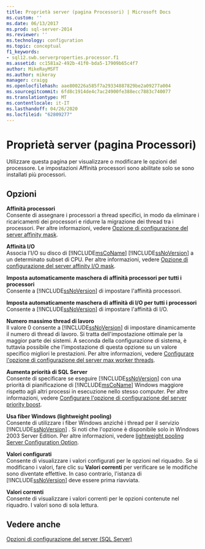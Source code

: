 ```yaml
---
title: Proprietà server (pagina Processori) | Microsoft Docs
ms.custom: ''
ms.date: 06/13/2017
ms.prod: sql-server-2014
ms.reviewer: ''
ms.technology: configuration
ms.topic: conceptual
f1_keywords:
- sql12.swb.serverproperties.processor.f1
ms.assetid: cc1581a2-492b-41f0-bda5-17909b65c4f7
author: MikeRayMSFT
ms.author: mikeray
manager: craigg
ms.openlocfilehash: aae800226a585f7a29334887829be2a09277a004
ms.sourcegitcommit: 6fd8c1914de4c7ac24900fe388ecc7883c740077
ms.translationtype: MT
ms.contentlocale: it-IT
ms.lasthandoff: 04/26/2020
ms.locfileid: "62809277"
---
```

# <a name="server-properties-processors-page"></a>Proprietà server (pagina Processori)
  Utilizzare questa pagina per visualizzare o modificare le opzioni del processore. Le impostazioni Affinità processori sono abilitate solo se sono installati più processori.  
  
## <a name="options"></a>Opzioni  
 **Affinità processori**  
 Consente di assegnare i processori a thread specifici, in modo da eliminare i ricaricamenti dei processori e ridurre la migrazione dei thread tra i processori. Per altre informazioni, vedere [Opzione di configurazione del server affinity mask](affinity-mask-server-configuration-option.md).  
  
 **Affinità I/O**  
 Associa l'I/O su disco di [!INCLUDE[msCoName](../../includes/msconame-md.md)] [!INCLUDE[ssNoVersion](../../includes/ssnoversion-md.md)] a un determinato subset di CPU. Per altre informazioni, vedere [Opzione di configurazione del server affinity I/O mask](affinity-input-output-mask-server-configuration-option.md).  
  
 **Imposta automaticamente maschera di affinità processori per tutti i processori**  
 Consente a [!INCLUDE[ssNoVersion](../../includes/ssnoversion-md.md)] di impostare l'affinità processori.  
  
 **Imposta automaticamente maschera di affinità di I/O per tutti i processori**  
 Consente a [!INCLUDE[ssNoVersion](../../includes/ssnoversion-md.md)] di impostare l'affinità di I/O.  
  
 **Numero massimo thread di lavoro**  
 Il valore 0 consente a [!INCLUDE[ssNoVersion](../../includes/ssnoversion-md.md)] di impostare dinamicamente il numero di thread di lavoro. Si tratta dell'impostazione ottimale per la maggior parte dei sistemi. A seconda della configurazione di sistema, è tuttavia possibile che l'impostazione di questa opzione su un valore specifico migliori le prestazioni. Per altre informazioni, vedere [Configurare l'opzione di configurazione del server max worker threads](configure-the-max-worker-threads-server-configuration-option.md).  
  
 **Aumenta priorità di SQL Server**  
 Consente di specificare se eseguire [!INCLUDE[ssNoVersion](../../includes/ssnoversion-md.md)] con una priorità di pianificazione di [!INCLUDE[msCoName](../../includes/msconame-md.md)] Windows maggiore rispetto agli altri processi in esecuzione nello stesso computer. Per altre informazioni, vedere [Configurare l'opzione di configurazione del server priority boost](configure-the-priority-boost-server-configuration-option.md).  
  
 **Usa fiber Windows (lightweight pooling)**  
 Consente di utilizzare i fiber Windows anziché i thread per il servizio [!INCLUDE[ssNoVersion](../../includes/ssnoversion-md.md)] . Si noti che l'opzione è disponibile solo in Windows 2003 Server Edition. Per altre informazioni, vedere [lightweight pooling Server Configuration Option](lightweight-pooling-server-configuration-option.md).  
  
 **Valori configurati**  
 Consente di visualizzare i valori configurati per le opzioni nel riquadro. Se si modificano i valori, fare clic su **Valori correnti** per verificare se le modifiche sono diventate effettive. In caso contrario, l'istanza di [!INCLUDE[ssNoVersion](../../includes/ssnoversion-md.md)] deve essere prima riavviata.  
  
 **Valori correnti**  
 Consente di visualizzare i valori correnti per le opzioni contenute nel riquadro. I valori sono di sola lettura.  
  
## <a name="see-also"></a>Vedere anche  
 [Opzioni di configurazione del server &#40;SQL Server&#41;](server-configuration-options-sql-server.md)  
  
  
